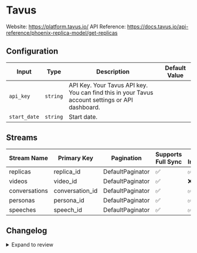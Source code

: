 # Tavus
Website: https://platform.tavus.io/
API Reference: https://docs.tavus.io/api-reference/phoenix-replica-model/get-replicas

## Configuration

| Input | Type | Description | Default Value |
|-------|------|-------------|---------------|
| `api_key` | `string` | API Key. Your Tavus API key. You can find this in your Tavus account settings or API dashboard. |  |
| `start_date` | `string` | Start date.  |  |

## Streams
| Stream Name | Primary Key | Pagination | Supports Full Sync | Supports Incremental |
|-------------|-------------|------------|---------------------|----------------------|
| replicas | replica_id | DefaultPaginator | ✅ |  ✅  |
| videos | video_id | DefaultPaginator | ✅ |  ❌  |
| conversations | conversation_id | DefaultPaginator | ✅ |  ✅  |
| personas | persona_id | DefaultPaginator | ✅ |  ✅  |
| speeches | speech_id | DefaultPaginator | ✅ |  ✅  |

## Changelog

<details>
  <summary>Expand to review</summary>

| Version          | Date              | Pull Request | Subject        |
|------------------|-------------------|--------------|----------------|
| 0.0.8 | 2025-06-28 | [62209](https://github.com/airbytehq/airbyte/pull/62209) | Update dependencies |
| 0.0.7 | 2025-06-14 | [60446](https://github.com/airbytehq/airbyte/pull/60446) | Update dependencies |
| 0.0.6 | 2025-05-10 | [60137](https://github.com/airbytehq/airbyte/pull/60137) | Update dependencies |
| 0.0.5 | 2025-05-04 | [59607](https://github.com/airbytehq/airbyte/pull/59607) | Update dependencies |
| 0.0.4 | 2025-04-27 | [59000](https://github.com/airbytehq/airbyte/pull/59000) | Update dependencies |
| 0.0.3 | 2025-04-19 | [58383](https://github.com/airbytehq/airbyte/pull/58383) | Update dependencies |
| 0.0.2 | 2025-04-12 | [57929](https://github.com/airbytehq/airbyte/pull/57929) | Update dependencies |
| 0.0.1 | 2025-04-05 | [#57022](https://github.com/airbytehq/airbyte/pull/57022) | Initial release by [@btkcodedev](https://github.com/btkcodedev) via Connector Builder |

</details>
